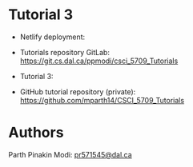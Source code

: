 # Tutorial 3

- Netlify deployment:
- Tutorials repository GitLab: https://git.cs.dal.ca/ppmodi/csci_5709_Tutorials
- Tutorial 3:

- GitHub tutorial repository (private): https://github.com/mparth14/CSCI_5709_Tutorials

# Authors

Parth Pinakin Modi: pr571545@dal.ca
